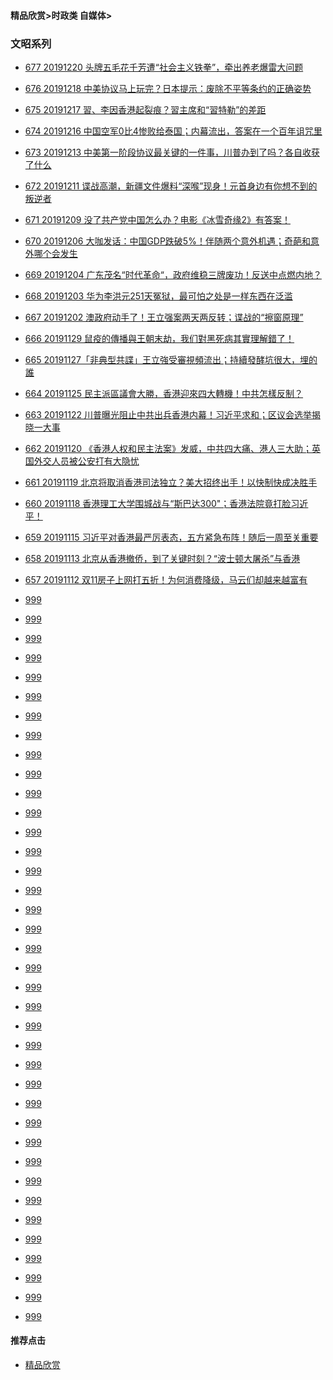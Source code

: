 
#### 精品欣赏>时政类 自媒体>

### 文昭系列
- [677 20191220 头牌五毛花千芳遭“社会主义铁拳”，牵出养老爆雷大问题](https://youtu.be/OAeJL_aAgqE)
- [676 20191218 中美协议马上玩完？日本提示：废除不平等条约的正确姿势](https://youtu.be/smgoNK_vp0U)
- [675 20191217 習、李因香港起裂痕？習主席和“習特勒”的差距](https://youtu.be/0bRghXf6Mvw)
- [674 20191216 中国空军0比4惨败给泰国；内幕流出，答案在一个百年诅咒里](https://youtu.be/UIOVyU3FZMI)
- [673 20191213 中美第一阶段协议最关键的一件事，川普办到了吗？各自收获了什么](https://youtu.be/GtbzqtBW3yk)
- [672 20191211 谍战高潮，新疆文件爆料“深喉”现身！元首身边有你想不到的叛逆者](https://youtu.be/izbfkm3SXV4)
- [671 20191209 没了共产党中国怎么办？电影《冰雪奇缘2》有答案！](https://youtu.be/gCYimVRmCRI)
- [670 20191206 大咖发话：中国GDP跌破5%！伴随两个意外机遇；奇葩和意外哪个会发生](https://youtu.be/yZUbFvSku7I)


- [669 20191204 广东茂名“时代革命“，政府维稳三牌废功！反送中点燃内地？](https://youtu.be/di9M_FBJGj4)
- [668 20191203 华为李洪元251天冤狱，最可怕之处是一样东西在泛滥](https://youtu.be/y9Iwf7a_pQw)
- [667 20191202 澳政府动手了！王立强案两天两反转；谍战的“擦窗原理”](https://youtu.be/YZILHWB1_1c)
- [666 20191129 鼠疫的傳播與王朝末劫，我们對黑死病其實理解錯了！](https://youtu.be/iwO3VwH78VA)
- [665 20191127「非典型共諜」王立強受審視頻流出；持續發酵坑很大，埋的誰](https://youtu.be/KY48hfk-gv0)
- [664 20191125 民主派區議會大勝，香港迎來四大轉機！中共怎樣反制？](https://youtu.be/cS5-2Ztk_lI)
- [663 20191122 川普曝光阻止中共出兵香港内幕！习近平求和；区议会选举揭晓一大事](https://youtu.be/BpaXm8wqpog)
- [662 20191120 《香港人权和民主法案》发威，中共四大痛、港人三大助；英国外交人员被公安打有大隐忧](https://youtu.be/t6OY45LxkuE)
- [661 20191119 北京将取消香港司法独立？美大招终出手！以快制快成决胜手](https://youtu.be/NsHtYciy3aU)
- [660 20191118 香港理工大学围城战与“斯巴达300"；香港法院竟打脸习近平！](https://youtu.be/if3fqTuAUhk)

- [659 20191115 习近平对香港最严厉表态，五方紧急布阵！随后一周至关重要](https://youtu.be/4H2QcqSJhpg)
- [658 20191113 北京从香港撤侨，到了关键时刻？“波士顿大屠杀”与香港](https://youtu.be/MEYpQI-lZf0)
- [657 20191112 双11房子上网打五折！为何消费降级，马云们却越来越富有](https://youtu.be/B3tEjO3MIuE)
- [999](https://youtu.be/lLs93d7YXxk)

- [999]()
- [999]()
- [999]()
- [999]()
- [999]()
- [999]()
- [999]()
- [999]()
- [999]()
- [999]()
- [999]()
- [999]()
- [999]()
- [999]()
- [999]()
- [999]()
- [999]()
- [999]()
- [999]()
- [999]()
- [999]()
- [999]()
- [999]()
- [999]()
- [999]()
- [999]()
- [999]()
- [999]()
- [999]()
- [999]()
- [999]()
- [999]()
- [999]()
- [999]()
- [999]()
- [999]()
- [999]()


#### 推荐点击
- [精品欣赏](https://summer200.github.io/content/main)


